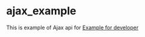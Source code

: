 # ajax_example
This is example of Ajax api for <a href='https://www.drupal.org/project/examples'>Example for developer</a> 

